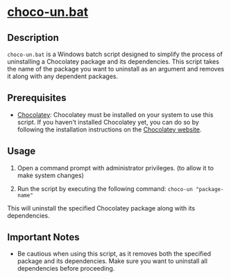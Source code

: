 # [choco-un.bat](appscmd/choco-un.bat)

## Description

`choco-un.bat` is a Windows batch script designed to simplify the process of uninstalling a Chocolatey package and its dependencies. This script takes the name of the package you want to uninstall as an argument and removes it along with any dependent packages.

## Prerequisites

- [Chocolatey](https://chocolatey.org/): Chocolatey must be installed on your system to use this script. If you haven't installed Chocolatey yet, you can do so by following the installation instructions on the [Chocolatey website](https://chocolatey.org/install).

## Usage

1. Open a command prompt with administrator privileges. (to allow it to make system changes)

2. Run the script by executing the following command: `choco-un "package-name"`

This will uninstall the specified Chocolatey package along with its dependencies.

## Important Notes

- Be cautious when using this script, as it removes both the specified package and its dependencies. Make sure you want to uninstall all dependencies before proceeding.
